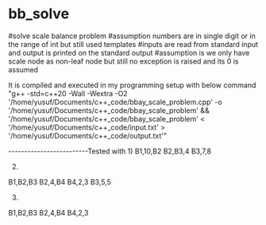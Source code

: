 # bb_solve
#solve scale balance problem
#assumption numbers are in single digit or in the range of int but still used templates
#inputs are read from standard input and output is printed on the standard output
#assumption is we only have scale node as non-leaf node but still no exception is raised and its 0 is assumed


It is compiled and executed in my programming setup with below command
"g++ -std=c++20 -Wall -Wextra -O2 '/home/yusuf/Documents/c++_code/bbay_scale_problem.cpp' -o '/home/yusuf/Documents/c++_code/bbay_scale_problem' && '/home/yusuf/Documents/c++_code/bbay_scale_problem' < '/home/yusuf/Documents/c++_code/input.txt' > '/home/yusuf/Documents/c++_code/output.txt'"


-------------------------Tested with
1)
B1,10,B2
B2,B3,4
B3,7,8

2)
B1,B2,B3
B2,4,B4
B4,2,3
B3,5,5

3)
B1,B2,B3
B2,4,B4
B4,2,3
